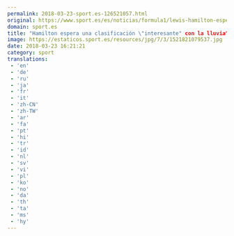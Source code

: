 ```yaml
---
permalink: 2018-03-23-sport.es-126521057.html
original: https://www.sport.es/es/noticias/formula1/lewis-hamilton-espera-una-clasificacion-interesante-con-lluvia-formula1-australia-6711761?utm_source=rss-noticias&utm_medium=feed&utm_campaign=formula1
domain: sport.es
title: "Hamilton espera una clasificación \"interesante" con la lluvia"
image: https://estaticos.sport.es/resources/jpg/7/3/1521821079537.jpg
date: 2018-03-23 16:21:21
category: sport
translations: 
 - 'en'
 - 'de'
 - 'ru'
 - 'ja'
 - 'fr'
 - 'it'
 - 'zh-CN'
 - 'zh-TW'
 - 'ar'
 - 'fa'
 - 'pt'
 - 'hi'
 - 'tr'
 - 'id'
 - 'nl'
 - 'sv'
 - 'vi'
 - 'pl'
 - 'ko'
 - 'no'
 - 'da'
 - 'th'
 - 'ta'
 - 'ms'
 - 'hy'
---
```


